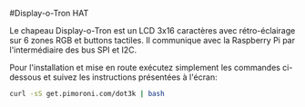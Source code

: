<!--
---
name: Display-o-Tron HAT
description: Un LCD 3x16 avec rétro-éclairage sur 6 zones RGB et buttons tactiles
pincount: 40
pin:
  '3':
    mode: i2c
  '5':
    mode: i2c
  '19':
    mode: spi
  '22':
    name: Selection Registre LCD
    mode: output
    active: high
  '23':
    mode: spi
  '24':
    name: Selection Puce LCD
    mode: chipselect
    active: high
  '32':
    name: Reset LCD
    mode: output
    active: low
-->
#Display-o-Tron HAT

Le chapeau Display-o-Tron est un LCD 3x16 caractères avec rétro-éclairage sur 6 zones RGB et buttons tactiles. Il communique avec la Raspberry Pi par l'intermédiaire des bus SPI et I2C.

Pour l'installation et mise en route exécutez simplement les commandes ci-dessous et suivez les instructions présentées à l'écran:

```bash
curl -sS get.pimoroni.com/dot3k | bash
```
